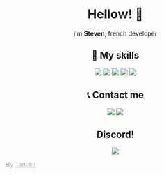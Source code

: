 <h1 align="center">Hellow! 👋</h1>
<p align="center">
i'm <b>Steven</b>, french developer
</p>
<h2 align="center">🎨 My skills </h2>
<p align="center">
  <img src="https://img.shields.io/badge/html5%20-%23E34F26.svg?&style=for-the-badge&logo=html5&logoColor=white"/>
  <img src="https://img.shields.io/badge/css3%20-%231572B6.svg?&style=for-the-badge&logo=css3&logoColor=white"/>
  <img src="https://img.shields.io/badge/javascript%20-%23323330.svg?&style=for-the-badge&logo=javascript&logoColor=%23F7DF1E"/>
  <img src="https://img.shields.io/badge/bootstrap%20-%23563D7C.svg?&style=for-the-badge&logo=bootstrap&logoColor=white"/>
   <img src="https://img.shields.io/badge/node.js%20-%2343853D.svg?&style=for-the-badge&logo=node.js&logoColor=white"/>
<div align="center">
<h2 align="center">📞 Contact me </h2>
<p align="center">
<img src="https://img.shields.io/badge/@StevenTed%230001%20-%237289DA.svg?&style=for-the-badge&logo=discord&logoColor=white"/>
<img src="http://img.shields.io/badge/StevenTed%20-%23ff0000.svg?&style=for-the-badge&logo=youtube&logoColor=white/">
</p>
<h2 align="center"> Discord! </h2>
<img src="https://lanyard-profile-readme.vercel.app/api/327878748466839552" align="center">
</div>
<p style="opacity: 0.33;">By <a href="https://github.com/UnTanukii">Tanukii</a></</p>
